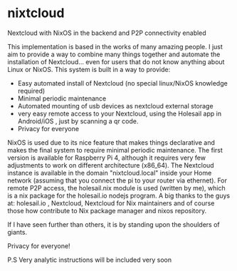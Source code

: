 # nixtcloud
Nextcloud with NixOS in the backend and P2P connectivity enabled

This implementation is based in the works of many amazing people. I just aim to provide a way to combine many things together and automate the installation of Nextcloud... even for users that do not know anything about Linux or NixOS. This system is built in a way to provide:

- Easy automated install of Nextcloud (no special linux/NixOS knowledge required)
- Minimal periodic maintenance
- Automated mounting of usb devices as nextcloud external storage
- very easy remote access to your Nextcloud, using the Holesail app in Android/iOS , just by scanning a qr code.
- Privacy for everyone 

NixOS is used due to its nice feature that makes things declarative and makes the final system to require minimal periodic maintenance. The first version is available for Raspberry Pi 4, although it requires very few adjustments to work on different architecture (x86_64). The Nextcloud instance is available in the domain "nixtcloud.local" inside your Home network (assuming that you connect the pi to your router via ethernet). For remote P2P access, the holesail.nix module is used (written by me), which is a nix package for the holesail.io nodejs program. A big thanks to the guys at: holesail.io , Nextcloud, Nextcloud for Nix maintainers and of course those how contribute to Nix package manager and nixos repository. 

If I have seen further than others, it is by standing upon the shoulders of giants.

Privacy for everyone!

P.S Very analytic instructions will be included very soon
